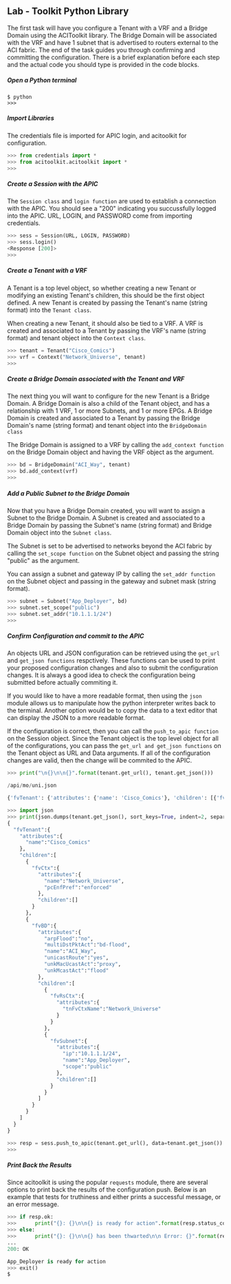 ## Lab - Toolkit Python Library
The first task will have you configure a Tenant with a VRF and a Bridge Domain using the ACIToolkit library. The Bridge Domain will be associated with the VRF and have 1 subnet that is advertised to routers external to the ACI fabric. The end of the task guides you through confirming and committing the configuration. There is a brief explanation before each step and the actual code you should type is provided in the code blocks.

##### Open a Python terminal
```
$ python
>>>
```

##### Import Libraries
The credentials file is imported for APIC login, and acitoolkit for configuration.
```python
>>> from credentials import *
>>> from acitoolkit.acitoolkit import *
>>> 
```

##### Create a Session with the APIC
The `Session class` and `login function` are used to establish a connection with the APIC. You should see a "200" indicating you succussfully logged into the APIC. URL, LOGIN, and PASSWORD come from importing credentials.
```python
>>> sess = Session(URL, LOGIN, PASSWORD)
>>> sess.login()
<Response [200]>
>>> 
```

##### Create a Tenant with a VRF
A Tenant is a top level object, so whether creating a new Tenant or modifying an existing Tenant's children, this should be the first object defined. A new Tenant is created by passing the Tenant's name (string format) into the `Tenant class`.

When creating a new Tenant, it should also be tied to a VRF. A VRF is created and associated to a Tenant by passing the VRF's name (string format) and tenant object into the `Context class`.
```python
>>> tenant = Tenant("Cisco_Comics")
>>> vrf = Context("Network_Universe", tenant)
>>> 
```

##### Create a Bridge Domain associated with the Tenant and VRF
The next thing you will want to configure for the new Tenant is a Bridge Domain. A Bridge Domain is also a child of the Tenant object, and has a relationship with 1 VRF, 1 or more Subnets, and 1 or more EPGs. A Bridge Domain is created and associated to a Tenant by passing the Bridge Domain's name (string format) and tenant object into the `BridgeDomain class`

The Bridge Domain is assigned to a VRF by calling the `add_context function` on the Bridge Domain object and having the VRF object as the argument.
```python
>>> bd = BridgeDomain("ACI_Way", tenant)
>>> bd.add_context(vrf)
>>> 
```

##### Add a Public Subnet to the Bridge Domain
Now that you have a Bridge Domain created, you will want to assign a Subnet to the Bridge Domain. A Subnet is created and associated to a Bridge Domain by passing the Subnet's name (string format) and Bridge Domain object into the `Subnet class`.

The Subnet is set to be advertised to networks beyond the ACI fabric by calling the `set_scope function` on the Subnet object and passing the string "public" as the argument.

You can assign a subnet and gateway IP by calling the `set_addr function` on the Subnet object and passing in the gateway and subnet mask (string format).
```python
>>> subnet = Subnet("App_Deployer", bd)
>>> subnet.set_scope("public")
>>> subnet.set_addr("10.1.1.1/24")
>>> 
```

##### Confirm Configuration and commit to the APIC
An objects URL and JSON configuration can be retrieved using the `get_url` and `get_json functions` respctively. These functions can be used to print your proposed configuration changes and also to submit the configuration changes. It is always a good idea to check the configuration being submitted before actually commiting it. 

If you would like to have a more readable format, then using the `json` module allows us to manipulate how the python interpreter writes back to the terminal. Another option would be to copy the data to a text editor that can display the JSON to a more readable format.

If the configuration is correct, then you can call the `push_to_apic function` on the Session object. Since the Tenant object is the top level object for all of the configurations, you can pass the `get_url and get_json functions` on the Tenant object as URL and Data arguments. If all of the configuration changes are valid, then the change will be commited to the APIC.
```python
>>> print("\n{}\n\n{}".format(tenant.get_url(), tenant.get_json()))

/api/mo/uni.json

{'fvTenant': {'attributes': {'name': 'Cisco_Comics'}, 'children': [{'fvCtx': {'attributes': {'name': 'Network_Universe', 'pcEnfPref': 'enforced'}, 'children': []}}, {'fvBD': {'attributes': {'name': 'ACI_Way', 'unkMacUcastAct': 'proxy', 'arpFlood': 'no', 'multiDstPktAct': 'bd-flood', 'unicastRoute': 'yes', 'unkMcastAct': 'flood'}, 'children': [{'fvRsCtx': {'attributes': {'tnFvCtxName': 'Network_Universe'}}}, {'fvSubnet': {'attributes': {'ip': '10.1.1.1/24', 'name': 'App_Deployer', 'scope': 'public'}, 'children': []}}]}}]}}

>>> import json
>>> print(json.dumps(tenant.get_json(), sort_keys=True, indent=2, separators=(',',':')))
{
  "fvTenant":{
    "attributes":{
      "name":"Cisco_Comics"
    },
    "children":[
      {
        "fvCtx":{
          "attributes":{
            "name":"Network_Universe",
            "pcEnfPref":"enforced"
          },
          "children":[]
        }
      },
      {
        "fvBD":{
          "attributes":{
            "arpFlood":"no",
            "multiDstPktAct":"bd-flood",
            "name":"ACI_Way",
            "unicastRoute":"yes",
            "unkMacUcastAct":"proxy",
            "unkMcastAct":"flood"
          },
          "children":[
            {
              "fvRsCtx":{
                "attributes":{
                  "tnFvCtxName":"Network_Universe"
                }
              }
            },
            {
              "fvSubnet":{
                "attributes":{
                  "ip":"10.1.1.1/24",
                  "name":"App_Deployer",
                  "scope":"public"
                },
                "children":[]
              }
            }
          ]
        }
      }
    ]
  }
}

>>> resp = sess.push_to_apic(tenant.get_url(), data=tenant.get_json())
>>> 
```

##### Print Back the Results
Since acitoolkit is using the popular `requests` module, there are several options to print back the results of the configuration push. Below is an example that tests for truthiness and either prints a successful message, or an error message.
```python
>>> if resp.ok:
>>>      print("{}: {}\n\n{} is ready for action".format(resp.status_code, resp.reason, subnet.name))
>>> else:
>>>      print("{}: {}\n\n{} has been thwarted\n\n Error: {}".format(resp.status_code, resp.reason, subnet.name, resp.content))
...      
200: OK

App_Deployer is ready for action
>>> exit()
$ 
```
